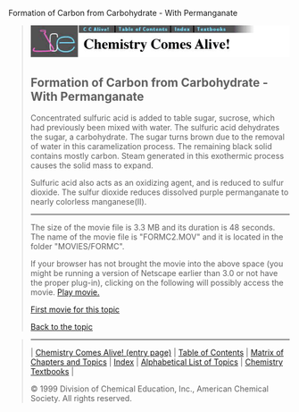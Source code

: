 





 Formation of Carbon from Carbohydrate - With Permanganate
 



> ![Chemistry Comes Alive!](ccahead.gif)
> 
> 
> 
> 
> 
> 
> 
> 
> 
> ## Formation of Carbon from Carbohydrate - With Permanganate
> 
> 
> 
> 
> 
> 
> 
> 
>   
> 
> 
> 
> 
> 
>  Concentrated sulfuric acid is added to table sugar, sucrose, which had previously been mixed with water. The sulfuric acid dehydrates the sugar, a carbohydrate. The sugar turns brown due to the removal of water in this caramelization process. The remaining black solid contains mostly carbon. Steam generated in this exothermic process causes the solid mass to expand.
>  
> 
> 
> 
>  Sulfuric acid also acts as an oxidizing agent, and is reduced to sulfur dioxide. The sulfur dioxide reduces dissolved purple permanganate to nearly colorless manganese(II).
>  
> 
> 
> 
> 
> 
> 
> 
> ---
> 
> 
>  The size of the movie file is 3.3 MB and its duration is 48 seconds. 
The name of the movie file is "FORMC2.MOV" 
and it is located in the folder "MOVIES/FORMC".
>  
> 
> 
> 
>  If your browser has not brought the movie into the above space
(you might be running a version of Netscape earlier than 3.0 or
not have the proper plug-in), clicking on the following will
possibly access the movie.
>  [Play movie.](../../MOVIES/FORMC/FORMC2.MOV) 
> 
> 
> 
> 
> [First movie for this topic](../../MVHTM/FORMC/FORMC1.HTM) 
> 
> 
> 
> 
> 
> 
> 
> [Back to the topic](../../MAIN/FORMC/PAGE1.HTM)



> ---
> 
> 
>  |
>  [Chemistry Comes Alive! (entry page)](../../INDEX.HTM) 
>  |
>  [Table of Contents](../../CONTENTS.HTM) 
>  |
>  [Matrix of Chapters and Topics](../../MATRIX.HTM) 
>  |
>  [Index](../../WORDS.HTM) 
>  |
>  [Alphabetical List of Topics](../../ALPHATOP.HTM) 
>  |
>  [Chemistry Textbooks](../../BOOKS.HTM) 
>  |
>  
>  © 1999 Division of Chemical Education, Inc.,
American Chemical Society. All rights reserved.





